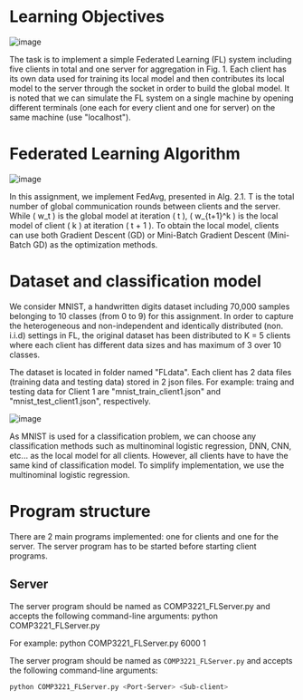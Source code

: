 # Learning Objectives
![image](https://github.com/Alan4506/Federated-Learning/assets/62124408/c61071e0-eb33-4057-a627-a3517ca23a64)

The task is to implement a simple Federated Learning (FL) system including five clients in total and one server for aggregation in Fig. 1. Each client has its own data used for training its local model and then contributes its local model to the server through the socket in order to build the global model. It is noted that we can simulate the FL system on a single machine by opening different terminals (one each for every client and one for server) on the same machine (use "localhost").

# Federated Learning Algorithm
![image](https://github.com/Alan4506/Federated-Learning/assets/62124408/846f4bce-22fb-435c-9ebd-f0e01f99c9c6)

In this assignment, we implement FedAvg, presented in Alg. 2.1. T is the total number of global communication rounds between clients and the server. While \( w_t \) is the global model at iteration \( t \), \( w_{t+1}^k \) is the local model of client \( k \) at iteration \( t + 1 \). To obtain the local model, clients can use both Gradient Descent (GD) or Mini-Batch Gradient Descent (Mini-Batch GD) as the optimization methods.

# Dataset and classification model
We consider MNIST, a handwritten digits dataset including 70,000 samples belonging to 10 classes (from 0 to 9) for this assignment. In order to capture the heterogeneous and non-independent and identically distributed (non. i.i.d) settings in FL, the original dataset has been distributed to K = 5 clients where each client has different data sizes and has maximum of 3 over 10 classes. 

The dataset is located in folder named "FLdata". Each client has 2 data files (training data and testing data) stored in 2 json files. For example: traing and testing data for Client 1 are "mnist_train_client1.json" and "mnist_test_client1.json", respectively.

![image](https://github.com/Alan4506/Federated-Learning/assets/62124408/10dc5581-ad1a-4be7-9019-1e61ffa577a2)

As MNIST is used for a classification problem, we can choose any classification methods such as multinominal logistic regression, DNN, CNN, etc... as the local model for all clients. However, all clients have to have the same kind of classification model. To simplify implementation, we use the multinominal logistic regression.

#  Program structure
There are 2 main programs implemented: one for clients and one for the server. The server program has to be started before starting client programs.
##  Server
The server program should be named as COMP3221_FLServer.py and accepts the following command-line arguments: python COMP3221_FLServer.py <Port-Server> <Sub-client>

For example: python COMP3221_FLServer.py 6000 1

The server program should be named as `COMP3221_FLServer.py` and accepts the following command-line arguments:

```bash
python COMP3221_FLServer.py <Port-Server> <Sub-client>


